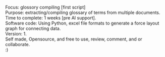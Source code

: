 Focus: glossory compiling [first script] \
Purpose: extracting/compiling glossary of terms from multiple documents.  \
Time to complete: 1 weeks [pre AI support].  \
Software code: Using Python, excel file formats to generate a force layout graph for connecting data.  \
Version: 1.  \
Self made, Opensource, and free to use, review, comment, and or collaborate.  \
:)
